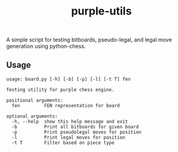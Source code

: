 <div align='center'>
    <h1>purple-utils</h1><br>
</div>

A simple script for testing bitboards, pseudo-legal, and legal move generation using python-chess.

## Usage

```
usage: board.py [-h] [-b] [-p] [-l] [-t T] fen

Testing utility for purple chess engine.

positional arguments:
  fen         FEN representation for board

optional arguments:
  -h, --help  show this help message and exit
  -b          Print all bitboards for given board
  -p          Print pseudolegal moves for position
  -l          Print legal moves for position
  -t T        Filter based on piece type
```
